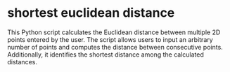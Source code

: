 # shortest euclidean distance
This Python script calculates the Euclidean distance between multiple 2D points entered by the user. The script allows users to input an arbitrary number of points and computes the distance between consecutive points. Additionally, it identifies the shortest distance among the calculated distances.

